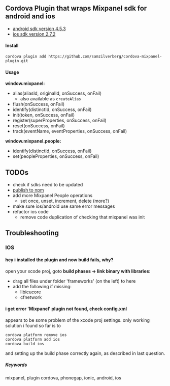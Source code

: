 
## Cordova Plugin that wraps Mixpanel sdk for android and ios

- [android sdk version 4.5.3](https://github.com/mixpanel/mixpanel-android/tree/v4.5.3)
- [ios sdk version 2.7.2](https://github.com/mixpanel/mixpanel-iphone/tree/v2.7.2)

#### Install

```
cordova plugin add https://github.com/samzilverberg/cordova-mixpanel-plugin.git
```

#### Usage

**window.mixpanel:**

- alias(aliasId, originalId, onSuccess, onFail)
  - also available as ```createAlias```
- flush(onSuccess, onFail)
- identify(distinctId, onSuccess, onFail)
- init(token, onSuccess, onFail)
- register(superProperties, onSuccess, onFail)
- reset(onSuccess, onFail)
- track(eventName, eventProperties, onSuccess, onFail)

**window.mixpanel.people:**

- identify(distinctId, onSuccess, onFail)
- set(peopleProperties, onSuccess, onFail)


## TODOs

- check if sdks need to be updated
- [publish to npm](https://cordova.apache.org/announcements/2015/04/21/plugins-release-and-move-to-npm.html)
- add more Mixpanel People operations
  - set once, unset, increment, delete (more?)
- make sure ios/android use same error messages
- refactor ios code
  - remove code duplication of checking that mixpanel was init



## Troubleshooting

### IOS

#### hey i installed the plugin and now build fails, why?

open your xcode proj, goto **build phases -> link binary with libraries**:
  - drag all files under folder 'frameworks' (on the left) to here
  - add the following if missing:
      - libicucore
      - cfnetwork

#### i get error 'Mixpanel' plugin not found, check config.xml

appears to be some problem of the xcode proj settings.
only working solution i found so far is to
```
cordova platform remove ios
cordova platform add ios
cordova build ios
```
and setting up the build phase correctly again, as described in last question.



##### Keywords
mixpanel, plugin cordova, phonegap, ionic, android, ios
